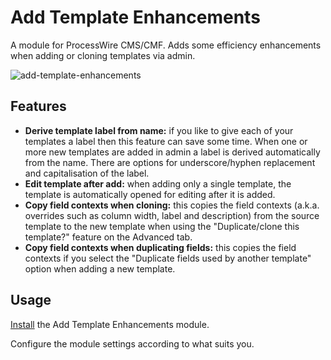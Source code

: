# Add Template Enhancements

A module for ProcessWire CMS/CMF. Adds some efficiency enhancements when adding or cloning templates via admin.

![add-template-enhancements](https://user-images.githubusercontent.com/1538852/31537324-2df9bab2-b05e-11e7-9eee-99f72ad62bcb.png)

## Features

* __Derive template label from name:__ if you like to give each of your templates a label then this feature can save some time. When one or more new templates are added in admin a label is derived automatically from the name. There are options for underscore/hyphen replacement and capitalisation of the label.
* __Edit template after add:__ when adding only a single template, the template is automatically opened for editing after it is added.
* __Copy field contexts when cloning:__ this copies the field contexts (a.k.a. overrides such as column width, label and description) from the source template to the new template when using the "Duplicate/clone this template?" feature on the Advanced tab.
* __Copy field contexts when duplicating fields:__ this copies the field contexts if you select the "Duplicate fields used by another template" option when adding a new template.


## Usage

[Install](http://modules.processwire.com/install-uninstall/) the Add Template Enhancements module.

Configure the module settings according to what suits you.
